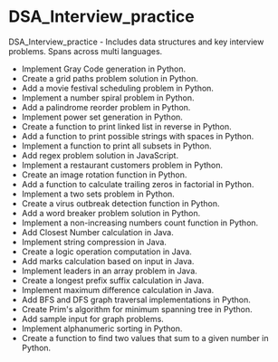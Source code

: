 # DSA_Interview_practice
DSA_Interview_practice - Includes data structures and key interview problems. Spans across multi languages.

- Implement Gray Code generation in Python.
- Create a grid paths problem solution in Python.
- Add a movie festival scheduling problem in Python.
- Implement a number spiral problem in Python.
- Add a palindrome reorder problem in Python.
- Implement power set generation in Python.
- Create a function to print linked list in reverse in Python.
- Add a function to print possible strings with spaces in Python.
- Implement a function to print all subsets in Python.
- Add regex problem solution in JavaScript.
- Implement a restaurant customers problem in Python.
- Create an image rotation function in Python.
- Add a function to calculate trailing zeros in factorial in Python.
- Implement a two sets problem in Python.
- Create a virus outbreak detection function in Python.
- Add a word breaker problem solution in Python.
- Implement a non-increasing numbers count function in Python.
- Add Closest Number calculation in Java.
- Implement string compression in Java.
- Create a logic operation computation in Java.
- Add marks calculation based on input in Java.
- Implement leaders in an array problem in Java.
- Create a longest prefix suffix calculation in Java.
- Implement maximum difference calculation in Java.
- Add BFS and DFS graph traversal implementations in Python.
- Create Prim's algorithm for minimum spanning tree in Python.
- Add sample input for graph problems.
- Implement alphanumeric sorting in Python.
- Create a function to find two values that sum to a given number in Python.
